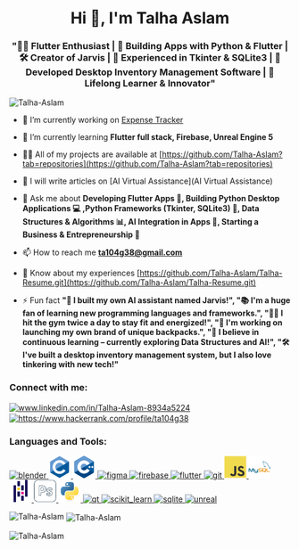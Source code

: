 <h1 align="center">Hi 👋, I'm Talha Aslam</h1>
<h3 align="center">"👨‍💻 Flutter Enthusiast | 🚀 Building Apps with Python & Flutter | 🛠 Creator of Jarvis | 🧰 Experienced in Tkinter & SQLite3 | 💼 Developed Desktop Inventory Management Software | 🌱 Lifelong Learner & Innovator"</h3>

<p align="left"> <img src="https://komarev.com/ghpvc/?username=Talha-Aslam&label=Profile%20views&color=0e75b6&style=flat" alt="Talha-Aslam" /> </p>

- 🔭 I’m currently working on [Expense Tracker](https://github.com/Talha-Aslam/expense_tracker)

- 🌱 I’m currently learning **Flutter full stack, Firebase, Unreal Engine 5**

- 👨‍💻 All of my projects are available at [https://github.com/Talha-Aslam?tab=repositories](https://github.com/Talha-Aslam?tab=repositories)

- 📝 I will write articles on [AI Virtual Assistance](AI Virtual Assistance)

- 💬 Ask me about **Developing Flutter Apps 📱, Building Python Desktop Applications 💻 ,Python Frameworks (Tkinter, SQLite3) 🐍, Data Structures & Algorithms 📊, AI Integration in Apps 🤖, Starting a Business & Entrepreneurship 💼**

- 📫 How to reach me **ta104g38@gmail.com**

- 📄 Know about my experiences [https://github.com/Talha-Aslam/Talha-Resume.git](https://github.com/Talha-Aslam/Talha-Resume.git)

- ⚡ Fun fact **"🤖 I built my own AI assistant named Jarvis!", "📚 I'm a huge fan of learning new programming languages and frameworks.", "🏋️‍♂️ I hit the gym twice a day to stay fit and energized!", "🎒 I'm working on launching my own brand of unique backpacks.", "🌱 I believe in continuous learning – currently exploring Data Structures and AI!", "🛠️ I've built a desktop inventory management system, but I also love tinkering with new tech!"**

<h3 align="left">Connect with me:</h3>
<p align="left">
<a href="https://linkedin.com/in/www.linkedin.com/in/Talha-Aslam-8934a5224" target="blank"><img align="center" src="https://raw.githubusercontent.com/rahuldkjain/github-profile-readme-generator/master/src/images/icons/Social/linked-in-alt.svg" alt="www.linkedin.com/in/Talha-Aslam-8934a5224" height="30" width="40" /></a>
<a href="https://www.hackerrank.com/https://www.hackerrank.com/profile/ta104g38" target="blank"><img align="center" src="https://raw.githubusercontent.com/rahuldkjain/github-profile-readme-generator/master/src/images/icons/Social/hackerrank.svg" alt="https://www.hackerrank.com/profile/ta104g38" height="30" width="40" /></a>
</p>

<h3 align="left">Languages and Tools:</h3>
<p align="left"> <a href="https://www.blender.org/" target="_blank" rel="noreferrer"> <img src="https://download.blender.org/branding/community/blender_community_badge_white.svg" alt="blender" width="40" height="40"/> </a> <a href="https://www.cprogramming.com/" target="_blank" rel="noreferrer"> <img src="https://raw.githubusercontent.com/devicons/devicon/master/icons/c/c-original.svg" alt="c" width="40" height="40"/> </a> <a href="https://www.w3schools.com/cpp/" target="_blank" rel="noreferrer"> <img src="https://raw.githubusercontent.com/devicons/devicon/master/icons/cplusplus/cplusplus-original.svg" alt="cplusplus" width="40" height="40"/> </a> <a href="https://www.figma.com/" target="_blank" rel="noreferrer"> <img src="https://www.vectorlogo.zone/logos/figma/figma-icon.svg" alt="figma" width="40" height="40"/> </a> <a href="https://firebase.google.com/" target="_blank" rel="noreferrer"> <img src="https://www.vectorlogo.zone/logos/firebase/firebase-icon.svg" alt="firebase" width="40" height="40"/> </a> <a href="https://flutter.dev" target="_blank" rel="noreferrer"> <img src="https://www.vectorlogo.zone/logos/flutterio/flutterio-icon.svg" alt="flutter" width="40" height="40"/> </a> <a href="https://git-scm.com/" target="_blank" rel="noreferrer"> <img src="https://www.vectorlogo.zone/logos/git-scm/git-scm-icon.svg" alt="git" width="40" height="40"/> </a> <a href="https://developer.mozilla.org/en-US/docs/Web/JavaScript" target="_blank" rel="noreferrer"> <img src="https://raw.githubusercontent.com/devicons/devicon/master/icons/javascript/javascript-original.svg" alt="javascript" width="40" height="40"/> </a> <a href="https://www.mysql.com/" target="_blank" rel="noreferrer"> <img src="https://raw.githubusercontent.com/devicons/devicon/master/icons/mysql/mysql-original-wordmark.svg" alt="mysql" width="40" height="40"/> </a> <a href="https://pandas.pydata.org/" target="_blank" rel="noreferrer"> <img src="https://raw.githubusercontent.com/devicons/devicon/2ae2a900d2f041da66e950e4d48052658d850630/icons/pandas/pandas-original.svg" alt="pandas" width="40" height="40"/> </a> <a href="https://www.photoshop.com/en" target="_blank" rel="noreferrer"> <img src="https://raw.githubusercontent.com/devicons/devicon/master/icons/photoshop/photoshop-line.svg" alt="photoshop" width="40" height="40"/> </a> <a href="https://www.python.org" target="_blank" rel="noreferrer"> <img src="https://raw.githubusercontent.com/devicons/devicon/master/icons/python/python-original.svg" alt="python" width="40" height="40"/> </a> <a href="https://www.qt.io/" target="_blank" rel="noreferrer"> <img src="https://upload.wikimedia.org/wikipedia/commons/0/0b/Qt_logo_2016.svg" alt="qt" width="40" height="40"/> </a> <a href="https://scikit-learn.org/" target="_blank" rel="noreferrer"> <img src="https://upload.wikimedia.org/wikipedia/commons/0/05/Scikit_learn_logo_small.svg" alt="scikit_learn" width="40" height="40"/> </a> <a href="https://www.sqlite.org/" target="_blank" rel="noreferrer"> <img src="https://www.vectorlogo.zone/logos/sqlite/sqlite-icon.svg" alt="sqlite" width="40" height="40"/> </a> <a href="https://unrealengine.com/" target="_blank" rel="noreferrer"> <img src="https://raw.githubusercontent.com/kenangundogan/fontisto/036b7eca71aab1bef8e6a0518f7329f13ed62f6b/icons/svg/brand/unreal-engine.svg" alt="unreal" width="40" height="40"/> </a> </p>

<p><img align="left" src="https://github-readme-stats.vercel.app/api/top-langs?username=Talha-Aslam&show_icons=true&locale=en&layout=compact" alt="Talha-Aslam" /></p>

<p>&nbsp;<img align="center" src="https://github-readme-stats.vercel.app/api?username=Talha-Aslam&show_icons=true&locale=en" alt="Talha-Aslam" /></p>

<p><img align="center" src="https://github-readme-streak-stats.herokuapp.com/?user=Talha-Aslam&" alt="Talha-Aslam" /></p>
